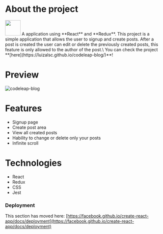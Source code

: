About the project
==
<img src="https://commons.wikimedia.org/wiki/File:React-icon.svg" width="50px">
A application using **React** and **Redux**.
This project is a simple application that allows the user to signup and create posts. After a post is created the user can edit or delete the previously created posts, this feature is only allowed to the author of the post.\
You can check the project **[here](https://luizalsc.github.io/codeleap-blog/)**!

Preview
==
![codeleap-blog](https://github.com/luizalsc/codeleap-blog/assets/111703755/a8be1512-13d3-4ad7-ab09-1a8af3c55451)

# Features
* Signup page
* Create post area
* View all created posts
* Hability to change or delete only your posts
* Infinite scroll

# Technologies
* React
* Redux
* CSS
* Jest


### Deployment

This section has moved here: [https://facebook.github.io/create-react-app/docs/deployment](https://facebook.github.io/create-react-app/docs/deployment)
